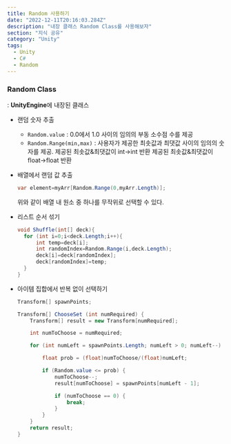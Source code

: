 ```yaml
---
title: Random 사용하기
date: "2022-12-11T20:16:03.284Z"
description: "내장 클래스 Random Class를 사용해보자"
section: "지식 공유" 
category: "Unity"
tags:
  - Unity
  - C#
  - Random
---
```


### Random Class

: **UnityEngine**에 내장된 클래스

- 랜덤 숫자 추출
  - `Random.value` : 0.0에서 1.0 사이의 임의의 부동 소수점 수를 제공
  - `Random.Range(min,max)` : 사용자가 제공한 최솟값과 최댓값 사이의 임의의 숫자를 제공.
    제공된 최솟값&최댓값이 int→int 반환
    제공된 최솟값&최댓값이 float→float 반환
- 배열에서 랜덤 값 추출
  ```csharp
  var element=myArr[Random.Range(0,myArr.Length)];
  ```
  위와 같이 배열 내 원소 중 하나를 무작위로 선택할 수 있다.
- 리스트 순서 섞기
  ```csharp
  void Shuffle(int[] deck){
  	for (int i=0;i<deck.Length;i++){
  		int temp=deck[i];
  		int randomIndex=Random.Range(i,deck.Length);
  		deck[i]=deck[randomIndex];
  		deck[randomIndex]=temp;
  	}
  }
  ```
- 아이템 집합에서 반복 없이 선택하기

  ```csharp
  Transform[] spawnPoints;

  Transform[] ChooseSet (int numRequired) {
      Transform[] result = new Transform[numRequired];

      int numToChoose = numRequired;

      for (int numLeft = spawnPoints.Length; numLeft > 0; numLeft--) {

          float prob = (float)numToChoose/(float)numLeft;

          if (Random.value <= prob) {
              numToChoose--;
              result[numToChoose] = spawnPoints[numLeft - 1];

              if (numToChoose == 0) {
                  break;
              }
          }
      }
      return result;
  }
  ```
